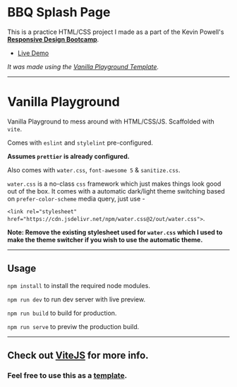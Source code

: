# BBQ Splash Page

This is a practice HTML/CSS project I made as a part of the Kevin Powell's [**Responsive Design Bootcamp**](https://scrimba.com/learn/responsive).

- [Live Demo](https://bbqsplashpage.netlify.app/)

_It was made using the [Vanilla Playground Template](https://github.com/kr40/vanilla-playground/generate)._

---

# Vanilla Playground

Vanilla Playground to mess around with HTML/CSS/JS. Scaffolded with `vite`.

Comes with `eslint` and `stylelint`
pre-configured.

**Assumes `prettier` is already configured.**

Also comes with `water.css`, `font-awesome 5` & `sanitize.css`.

`water.css` is a no-class `css` framework which just makes things look good out of the box. It comes with a automatic dark/light theme switching based on `prefer-color-scheme` media query, just use -

`<link rel="stylesheet" href="https://cdn.jsdelivr.net/npm/water.css@2/out/water.css">`.

**Note: Remove the existing stylesheet used for `water.css` which I used to make the theme switcher if you wish to use the automatic theme.**

---

## Usage

`npm install` to install the required node modules.

`npm run dev` to run dev server with live preview.

`npm run build` to build for production.

`npm run serve` to previw the production build.

---

## **Check out [ViteJS](https://vitejs.dev/guide/)** for more info.

### Feel free to use this as a [template](https://github.com/kr40/vanilla-playground/generate).
